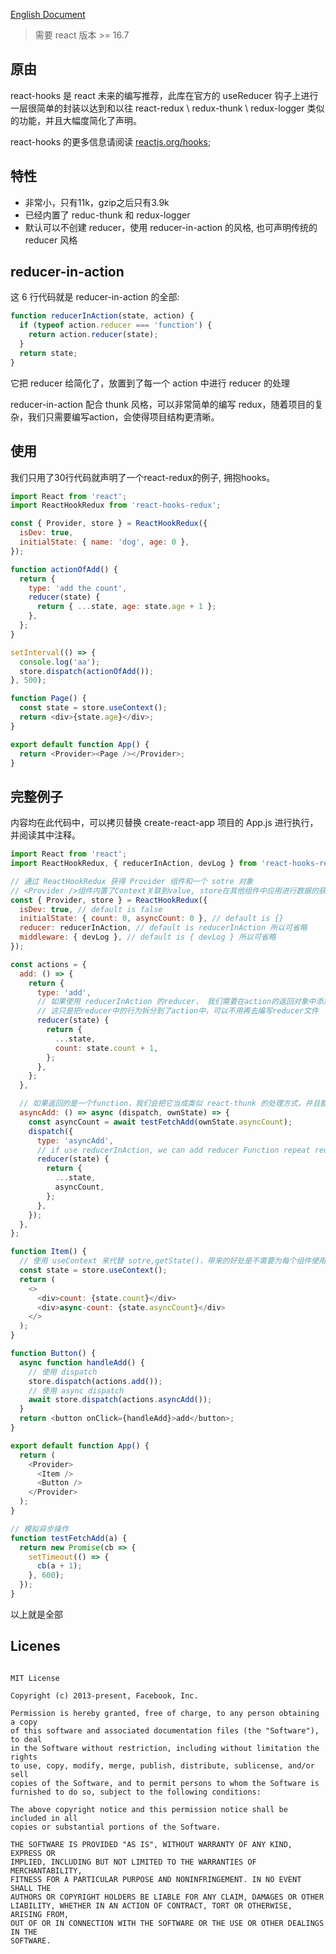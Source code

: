 [English Document](README-EN.md)

> 需要 react 版本 >= 16.7

## 原由

react-hooks 是 react 未来的编写推荐，此库在官方的 useReducer 钩子上进行一层很简单的封装以达到和以往 react-redux \ redux-thunk \ redux-logger 类似的功能，并且大幅度简化了声明。

react-hooks 的更多信息请阅读 [reactjs.org/hooks](reactjs.org/hooks);


## 特性

- 非常小，只有11k，gzip之后只有3.9k
- 已经内置了 reduc-thunk 和 redux-logger
- 默认可以不创建 reducer，使用 reducer-in-action 的风格, 也可声明传统的 reducer 风格

## reducer-in-action

这 6 行代码就是 reducer-in-action 的全部:

```js
function reducerInAction(state, action) {
  if (typeof action.reducer === 'function') {
    return action.reducer(state);
  }
  return state;
}
```

它把 reducer 给简化了，放置到了每一个 action 中进行 reducer 的处理

reducer-in-action 配合 thunk 风格，可以非常简单的编写 redux，随着项目的复杂，我们只需要编写action，会使得项目结构更清晰。

## 使用

我们只用了30行代码就声明了一个react-redux的例子, 拥抱hooks。

```js
import React from 'react';
import ReactHookRedux from 'react-hooks-redux';

const { Provider, store } = ReactHookRedux({
  isDev: true,
  initialState: { name: 'dog', age: 0 },
});

function actionOfAdd() {
  return {
    type: 'add the count',
    reducer(state) {
      return { ...state, age: state.age + 1 };
    },
  };
}

setInterval(() => {
  console.log('aa');
  store.dispatch(actionOfAdd());
}, 500);

function Page() {
  const state = store.useContext();
  return <div>{state.age}</div>;
}

export default function App() {
  return <Provider><Page /></Provider>;
}
```

## 完整例子

内容均在此代码中，可以拷贝替换 create-react-app 项目的 App.js 进行执行，并阅读其中注释。

```js
import React from 'react';
import ReactHookRedux, { reducerInAction, devLog } from 'react-hooks-redux';

// 通过 ReactHookRedux 获得 Provider 组件和一个 sotre 对象
// <Provider />组件内置了Context关联到value, store在其他组件中应用进行数据的获取(useContext)或传递(dispatch)
const { Provider, store } = ReactHookRedux({
  isDev: true, // default is false
  initialState: { count: 0, asyncCount: 0 }, // default is {}
  reducer: reducerInAction, // default is reducerInAction 所以可省略
  middleware: { devLog }, // default is { devLog } 所以可省略
});

const actions = {
  add: () => {
    return {
      type: 'add',
      // 如果使用 reducerInAction 的reducer， 我们需要在action的返回对象中添加一个reducer函数，并且在此函数处理此action的reducer行为
      // 这只是把reducer中的行为拆分到了action中，可以不用再去编写reducer文件
      reducer(state) {
        return {
          ...state,
          count: state.count + 1,
        };
      },
    };
  },

  // 如果返回的是一个function，我们会把它当成类似 react-thunk 的处理方式，并且额外增加一个ownState的对象方便获取state
  asyncAdd: () => async (dispatch, ownState) => {
    const asyncCount = await testFetchAdd(ownState.asyncCount);
    dispatch({
      type: 'asyncAdd',
      // if use reducerInAction, we can add reducer Function repeat reducer
      reducer(state) {
        return {
          ...state,
          asyncCount,
        };
      },
    });
  },
};

function Item() {
  // 使用 useContext 来代替 sotre,getState()，带来的好处是不需要为每个组件使用connect进行处理
  const state = store.useContext();
  return (
    <>
      <div>count: {state.count}</div>
      <div>async-count: {state.asyncCount}</div>
    </>
  );
}

function Button() {
  async function handleAdd() {
    // 使用 dispatch
    store.dispatch(actions.add());
    // 使用 async dispatch
    await store.dispatch(actions.asyncAdd());
  }
  return <button onClick={handleAdd}>add</button>;
}

export default function App() {
  return (
    <Provider>
      <Item />
      <Button />
    </Provider>
  );
}

// 模拟异步操作
function testFetchAdd(a) {
  return new Promise(cb => {
    setTimeout(() => {
      cb(a + 1);
    }, 600);
  });
}
```

以上就是全部

## Licenes

```

MIT License

Copyright (c) 2013-present, Facebook, Inc.

Permission is hereby granted, free of charge, to any person obtaining a copy
of this software and associated documentation files (the "Software"), to deal
in the Software without restriction, including without limitation the rights
to use, copy, modify, merge, publish, distribute, sublicense, and/or sell
copies of the Software, and to permit persons to whom the Software is
furnished to do so, subject to the following conditions:

The above copyright notice and this permission notice shall be included in all
copies or substantial portions of the Software.

THE SOFTWARE IS PROVIDED "AS IS", WITHOUT WARRANTY OF ANY KIND, EXPRESS OR
IMPLIED, INCLUDING BUT NOT LIMITED TO THE WARRANTIES OF MERCHANTABILITY,
FITNESS FOR A PARTICULAR PURPOSE AND NONINFRINGEMENT. IN NO EVENT SHALL THE
AUTHORS OR COPYRIGHT HOLDERS BE LIABLE FOR ANY CLAIM, DAMAGES OR OTHER
LIABILITY, WHETHER IN AN ACTION OF CONTRACT, TORT OR OTHERWISE, ARISING FROM,
OUT OF OR IN CONNECTION WITH THE SOFTWARE OR THE USE OR OTHER DEALINGS IN THE
SOFTWARE.
```
